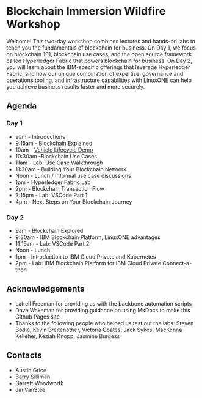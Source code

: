 # Blockchain Immersion Wildfire Workshop
Welcome! This two-day workshop combines lectures and hands-on labs to teach you the fundamentals of blockchain for business. On Day 1, we focus on blockchain 101, blockchain use cases, and the open source framework called Hyperledger Fabric that powers blockchain for business. On Day 2, you will learn about the IBM-specific offerings that leverage Hyperledger Fabric, and how our unique combination of expertise, governance and operations tooling, and infrastructure capabilities with LinuxONE can help you achieve business results faster and more securely.

## Agenda

### Day 1
* 9am - Introductions
* 9:15am - Blockchain Explained
* 10am - [Vehicle Lifecycle Demo](files/Vehicle_Lifecycle_Demo.pdf "vehicle lifecycle demo")
* 10:30am -Blockchain Use Cases
* 11am - Lab: Use Case Walkthrough
* 11:30am - Building Your Blockchain Network
* Noon - Lunch / Informal use case discussions
* 1pm - Hyperledger Fabric Lab
* 2pm - Blockchain Transaction Flow
* 3:15pm - Lab: VSCode Part 1
* 4pm - Next Steps on Your Blockchain Journey

### Day 2
* 9am - Blockchain Explored
* 9:30am - IBM Blockchain Platform, LinuxONE advantages
* 11:15am - Lab: VSCode Part 2
* Noon - Lunch
* 1pm - Introduction to IBM Cloud Private and Kubernetes
* 2pm - Lab: IBM Blockchain Platform for IBM Cloud Private Connect-a-thon

## Acknowledgements

* Latrell Freeman for providing us with the backbone automation scripts
* Dave Wakeman for providing guidance on using MkDocs to make this Github Pages site
* Thanks to the following people who helped us test out the labs: Steven Bodie, Kevin Breitenother, Victoria Coates, Jack Sykes, MacKenna Kelleher, Keziah Knopp, Jasmine Burgess

## Contacts
* Austin Grice
* Barry Silliman
* Garrett Woodworth
* Jin VanStee
